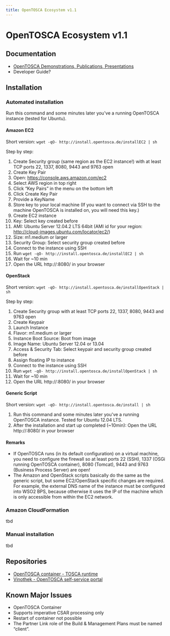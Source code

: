 ```yaml
---
title: OpenTOSCA Ecosystem v1.1
---
```

# OpenTOSCA Ecosystem v1.1

## Documentation
* [OpenTOSCA Demonstrations, Publications, Presentations](http://www.opentosca.org)
* Developer Guide?

## Installation

### Automated installation

Run this command and some minutes later you've a running OpenTOSCA instance (tested for Ubuntu).

#### Amazon EC2
Short version: `wget -qO- http://install.opentosca.de/installEC2 | sh`

Step by step:

1. Create Security group (same region as the EC2 instance!) with at least TCP ports 22, 1337, 8080, 9443 and 9763 open
1. Create Key Pair
 1. Open: https://console.aws.amazon.com/ec2
 1. Select AWS region in top right
 1. Click “Key Pairs” in the menu on the bottom left
 1. Click Create Key Pair
 1. Provide a KeyName
 1. Store key to your local machine (If you want to connect via SSH to the machine OpenTOSCA is installed on, you will need this key.)
1. Create EC2 instance
 1. Key: Select key created before
 1. AMI: Ubuntu Server 12.04.2 LTS 64bit (AMI id for your region: http://cloud-images.ubuntu.com/locator/ec2/)
 1. Size: m1.medium or larger
 1. Security Group: Select security group created before
 1. Connect to the instance using SSH
 1. Run `wget -qO- http://install.opentosca.de/installEC2 | sh`
 1. Wait for ~10 min
 1. Open the URL http://<publicDNS>:8080/ in your browser

#### OpenStack
Short version: `wget -qO- http://install.opentosca.de/installOpenStack | sh`

Step by step:

1. Create Security group with at least TCP ports 22, 1337, 8080, 9443 and 9763 open
1. Create Keypair
1. Launch Instance
 1. Flavor: m1.medium or larger
 1. Instance Boot Source: Boot from image
 1. Image Name: Ubuntu Server 12.04 or 13.04
 1. Access & Security Tab: Select keypair and security group created before
 1. Assign floating IP to instance
 1. Connect to the instance using SSH
 1. Run `wget -qO- http://install.opentosca.de/installOpenStack | sh`
 1. Wait for ~10 min
 1. Open the URL http://<publicDNS>:8080/ in your browser

#### Generic Script
Short version: `wget -qO- http://install.opentosca.de/install | sh`

1. Run this command and some minutes later you've a running OpenTOSCA instance. Tested for Ubuntu 12.04 LTS.
1. After the installation and start up completed (~10min): Open the URL http://<YOUR-HOST>:8080/ in your browser

#### Remarks

* If OpenTOSCA runs (in its default configuration) on a virtual machine, you need to configure the firewall so at least ports 22 (SSH), 1337 (OSGi running OpenTOSCA container), 8080 (Tomcat), 9443 and 9763 (Business Process Server) are open!
* The Amazon and OpenStack scripts basically do the same as the generic script, but some EC2/OpenStack specific changes are required.
For example, the external DNS name of the instance must be configured into WSO2 BPS, because otherwise it uses the IP of the machine which is only accessible from within the EC2 network.

### Amazon CloudFormation
tbd

### Manual installation
tbd


## Repositories

* [OpenTOSCA container - TOSCA runtime](https://github.com/OpenTOSCA/container)
* [Vinothek - OpenTOSCA self-service portal](https://github.com/OpenTOSCA/vinothek)

## Known Major Issues

* OpenTOSCA Container
 * Supports imperative CSAR processing only
 * Restart of container not possible
 * The Partner Link role of the Build & Management Plans must be named “client”.